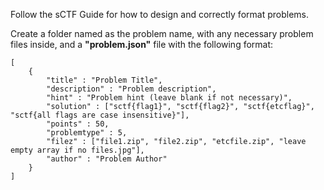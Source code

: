 Follow the sCTF Guide for how to design and correctly format problems.

Create a folder named as the problem name, with any necessary problem files inside, and a **"problem.json"** file with the following format:

```
[
	{
		"title" : "Problem Title",
		"description" : "Problem description",
		"hint" : "Problem hint (leave blank if not necessary)",
		"solution" : ["sctf{flag1}", "sctf{flag2}", "sctf{etcflag}", "sctf{all flags are case insensitive}"],
		"points" : 50,
		"problemtype" : 5,
		"filez" : ["file1.zip", "file2.zip", "etcfile.zip", "leave empty array if no files.jpg"],
		"author" : "Problem Author"
	}
]
```